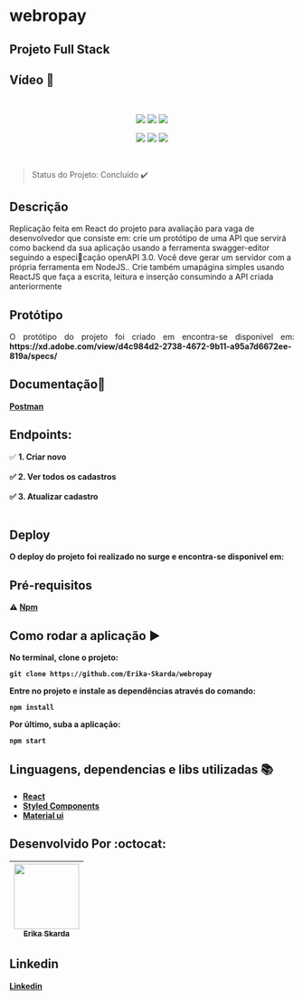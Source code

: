 # webropay
## Projeto Full Stack

## Vídeo :movie_camera:	

<p align="center">

</p> 
</br>
<p align="center">
    <img src="https://img.shields.io/static/v1?label=react&message=framework&color=blue&style=for-the-badge&logo=REACT" />
    <img src="https://img.shields.io/static/v1?label=redux&message=framework&color=purple&style=for-the-badge&logo=REDUX" />
    <img src="https://img.shields.io/static/v1?label=material-ui&message=library&color=green&style=for-the-badge&logo=MATERIAL-UI"/>
</p>  

<p align="center">
   <img src="https://img.shields.io/static/v1?label=javascript&message=language&color=yellow&style=for-the-badge&logo=JAVASCRIPT"/>
   <img src="https://img.shields.io/static/v1?label=hooks&message=framework&color=blue&style=for-the-badge&logo=HOOKS" />
   <img src="https://img.shields.io/static/v1?label=styled-component&message=library&color=pink&style=for-the-badge&logo=STYLED-COMPONENTS"/>
</p> 
</br>

> Status do Projeto: Concluído :heavy_check_mark:  

## Descrição

Replicação feita em React do projeto para avaliação para vaga de desenvolvedor que consiste em: crie um protótipo de uma API que servirá como backend da sua aplicação usando a ferramenta swagger-editor seguindo a especicação openAPI 3.0.   Você deve gerar um servidor com a própria ferramenta em NodeJS.. Crie também umapágina simples usando ReactJS que faça a escrita, leitura e inserção consumindo a API criada anteriormente

## Protótipo

<p align="justify">
  O protótipo do projeto foi criado em  encontra-se disponivel em: <b>https://xd.adobe.com/view/d4c984d2-2738-4672-9b11-a95a7d6672ee-819a/specs/</b>
</p>

## Documentação:book:

<b>[Postman](https://documenter.getpostman.com/view/10904258/TVCfW8Zp)</b>

## Endpoints:

:white_check_mark: <b> 1. Criar novo </br></br>
:white_check_mark: <b> 2. Ver todos os cadastros</br></br>
:white_check_mark: <b> 3. Atualizar cadastro </br></br>

## Deploy

<p align="justify">
  O deploy do projeto foi realizado no surge e encontra-se disponivel em: <b><a target="blank href="organic-trouble.surge.sh"</a></b>
</p>

## Pré-requisitos

:warning: [Npm](https://www.npmjs.com/)

## Como rodar a aplicação :arrow_forward:

No terminal, clone o projeto: 

```
git clone https://github.com/Erika-Skarda/webropay
```
Entre no projeto e instale as dependências através do comando:
```
npm install
```
Por último, suba a aplicação: 
```
npm start
```

## Linguagens, dependencias e libs utilizadas :books:


- [React](https://pt-br.reactjs.org/)
- [Styled Components](https://styled-components.com/)
- [Material ui](https://material-ui.com/pt/)

## Desenvolvido Por :octocat:

| [<img src="https://avatars1.githubusercontent.com/u/60902843?s=400&u=fca9219fa3416ab4b849077b9248f71d44133283&v=4" width=115><br><sub>Erika Skarda</sub>](https://www.linkedin.com/in/erika-skarda/) | 
| :---: |


## Linkedin

[Linkedin](https://www.linkedin.com/in/erika-skarda) 
